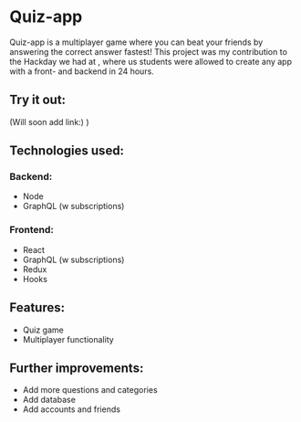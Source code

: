 # Quiz-app

Quiz-app is a multiplayer game where you can beat your friends by answering the correct answer fastest! This project was my contribution to the Hackday we had at </Salt>, where us students were allowed to create any app with a front- and backend in 24 hours.

## Try it out: 

(Will soon add link:) ) 

## Technologies used:
### Backend:
- Node
- GraphQL (w subscriptions)

### Frontend:
- React
- GraphQL (w subscriptions)
- Redux
- Hooks

## Features:
- Quiz game
- Multiplayer functionality

## Further improvements:
- Add more questions and categories
- Add database
- Add accounts and friends

